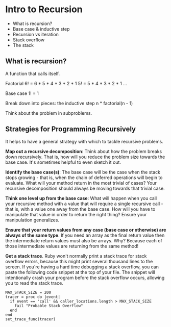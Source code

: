 # Intro to Recursion

- What is recursion?
- Base case & inductive step
- Recursion vs iteration
- Stack overflow
- The stack

## What is recursion?
A function that calls itself.

Factorial
6! = 6 * 5 * 4 * 3 * 2 * 1
5! = 5 * 4 * 3 * 2 * 1
...

Base case
1! = 1

Break down into pieces: the inductive step
n * factorial(n - 1)

Think about the problem in subproblems.

Strategies for Programming Recursively
--------------------------------------

It helps to have a general strategy with which to tackle recursive problems.

**Map out a recursive decomposition**: Think about how the problem breaks down recursively. That is, how will you reduce the problem size towards the base case. It's sometimes helpful to even sketch it out.

**Identify the base case(s)**: The base case will be the case when the stack stops growing - that is, when the chain of deferred operations will begin to evaluate. What will your method return in the most trivial of cases? Your recursive decomposition should always be moving towards that trivial case.

**Think one level up from the base case**: What will happen when you call your recursive method with a value that will require a single recursive call - that is, with a value one away from the base case. How will you have to manipulate that value in order to return the right thing? Ensure your manipulation generalizes.

**Ensure that your return values from any case (base case or otherwise) are always of the same type**. If you need an array as the final return value then the intermediate return values must also be arrays. Why? Because each of those intermediate values are returning from the same method!

**Get a stack trace**. Ruby won't normally print a stack trace for stack overflow errors, because this might print several thousand lines to the screen. If you're having a hard time debugging a stack overflow, you can paste the following code snippet at the top of your file. The snippet will intentionally crash your program before the stack overflow occurs, allowing you to read the stack trace.

```
MAX_STACK_SIZE = 200
tracer = proc do |event|
  if event == 'call' && caller_locations.length > MAX_STACK_SIZE
    fail "Probable Stack Overflow"
  end
end
set_trace_func(tracer)
```